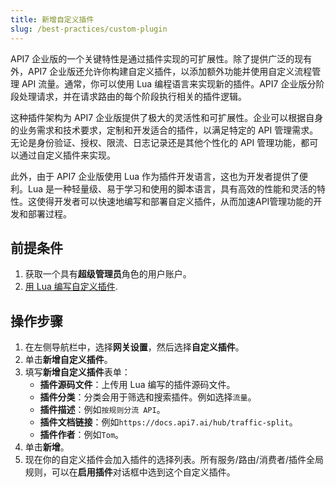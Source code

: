 ```yaml
---
title: 新增自定义插件
slug: /best-practices/custom-plugin
---
```


API7 企业版的一个关键特性是通过插件实现的可扩展性。除了提供广泛的现有外，API7 企业版还允许你构建自定义插件，以添加额外功能并使用自定义流程管理 API 流量。通常，你可以使用 Lua 编程语言来实现新的插件。API7 企业版分阶段处理请求，并在请求路由的每个阶段执行相关的插件逻辑。

这种插件架构为 API7 企业版提供了极大的灵活性和可扩展性。企业可以根据自身的业务需求和技术要求，定制和开发适合的插件，以满足特定的 API 管理需求。无论是身份验证、授权、限流、日志记录还是其他个性化的 API 管理功能，都可以通过自定义插件来实现。

此外，由于 API7 企业版使用 Lua 作为插件开发语言，这也为开发者提供了便利。Lua 是一种轻量级、易于学习和使用的脚本语言，具有高效的性能和灵活的特性。这使得开发者可以快速地编写和部署自定义插件，从而加速API管理功能的开发和部署过程。

## 前提条件

1. 获取一个具有**超级管理员**角色的用户账户。
2. [用 Lua 编写自定义插件](https://docs.api7.ai/apisix/how-to-guide/custom-plugins/create-plugin-in-lua).

## 操作步骤

1. 在左侧导航栏中，选择**网关设置**，然后选择**自定义插件**。
2. 单击**新增自定义插件**。
3. 填写**新增自定义插件**表单：
    - **插件源码文件**：上传用 Lua 编写的插件源码文件。
    - **插件分类**：分类会用于筛选和搜索插件。例如选择`流量`。
    - **插件描述**：例如`按规则分流 API`。
    - **插件文档链接**：例如`https://docs.api7.ai/hub/traffic-split`。
    - **插件作者**：例如`Tom`。
4. 单击**新增**。
5. 现在你的自定义插件会加入插件的选择列表。所有服务/路由/消费者/插件全局规则，可以在**启用插件**对话框中选到这个自定义插件。
